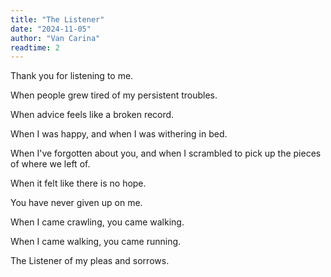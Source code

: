 ```yaml
---
title: "The Listener"
date: "2024-11-05"
author: "Van Carina"
readtime: 2
---
```


Thank you for listening to me.

When people grew tired of my persistent troubles.

When advice feels like a broken record.

When I was happy, and when I was withering in bed.

When I've forgotten about you, and when I scrambled to pick up the pieces of where we left of.

When it felt like there is no hope.

You have never given up on me.

When I came crawling, you came walking.

When I came walking, you came running.

The Listener of my pleas and sorrows.
